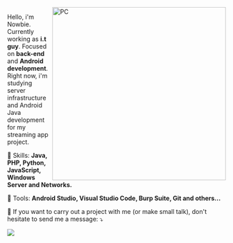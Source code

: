<img src="https://raw.githubusercontent.com/MicaelliMedeiros/micaellimedeiros/master/image/computer-illustration.png" min-width="400px" max-width="400px" width="400px" align="right" alt="PC">

<p align="left"> 
  Hello, i'm Nowbie. Currently working as <strong>i.t guy</strong>. Focused on <strong>back-end</strong> and <strong>Android development</strong>.<br>
  Right now, i'm studying server infrastructure and Android Java development for my streaming app project.
</p>

<p align="left">
  🦄 Skills: <strong>Java, PHP, Python, JavaScript, Windows Server and Networks.</strong>
</p>

<p align="left">
  💼 Tools: <strong>Android Studio, Visual Studio Code, Burp Suite, Git and others...</strong>
</p>

<p align="left">
  💌 If you want to carry out a project with me (or make small talk), don't hesitate to send me a message: ⤵️
</p>

<p align="left">
  <a href="https://t.me/nowbie" alt="Telegram">
  <img src="https://img.shields.io/badge/-Telegram-0e76a8?style=for-the-badge&logo=Telegram&logoColor=white&link=https://t.me/nowbie"/></a>
</p>  
